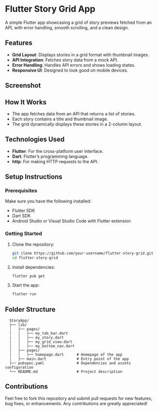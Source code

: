 # Flutter Story Grid App

A simple Flutter app showcasing a grid of story previews fetched from an API, with error handling, smooth scrolling, and a clean design.

## Features
- **Grid Layout**: Displays stories in a grid format with thumbnail images.
- **API Integration**: Fetches story data from a mock API.
- **Error Handling**: Handles API errors and shows loading states.
- **Responsive UI**: Designed to look good on mobile devices.

## Screenshot



## How It Works
- The app fetches data from an API that returns a list of stories.
- Each story contains a title and thumbnail image.
- The grid dynamically displays these stories in a 2-column layout.

## Technologies Used
- **Flutter**: For the cross-platform user interface.
- **Dart**: Flutter’s programming language.
- **http**: For making HTTP requests to the API.
  
## Setup Instructions

### Prerequisites
Make sure you have the following installed:
- Flutter SDK
- Dart SDK
- Android Studio or Visual Studio Code with Flutter extension

### Getting Started
1. Clone the repository:
   ```bash
   git clone https://github.com/your-username/flutter-story-grid.git
   cd flutter-story-grid
2. Install dependencies:
   ```bash
   flutter pub get
3. Start the app:
   ```bash
   flutter run

## Folder Structure
```
  StoryApp/
  ├── lib/
  │   ├── pages/
  |   │   ├── my_tab_bar.dart   
  |   │   ├── my_story.dart      
  |   │   ├── my_grid_view.dart     
  |   │   ├── my_bottom_nav.dart      
  │   ├── pages/
  |   │   ├── homepage.dart      # Homepage of the app
  │   ├── main.dart              # Entry point of the app
  ├── pubspec.yaml               # Dependencies and assets configuration
  └── README.md                  # Project description
```
## Contributions
Feel free to fork this repository and submit pull requests for new features, bug fixes, or enhancements. Any contributions are greatly appreciated!



